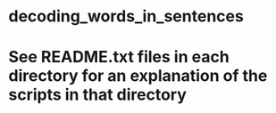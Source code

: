 # decoding_words_in_sentences

# See README.txt files in each directory for an explanation of the scripts in that directory
